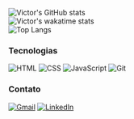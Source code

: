 ![Victor's GitHub stats](https://github-readme-stats.vercel.app/api?username=victorcl68&show_icons=true&theme=radical)<br>![Victor's wakatime stats](https://github-readme-stats.vercel.app/api/wakatime?username=victorcl68)<br>![Top Langs](https://github-readme-stats.vercel.app/api/top-langs/?username=victorcl68&layout=compact)<br>

### Tecnologias
![HTML](https://camo.githubusercontent.com/6dd33307985a08dbef2d2478465fa92f65bd78e45395693e9750582b1cd88055/68747470733a2f2f696d672e736869656c64732e696f2f62616467652f2d48544d4c2d4533344632363f7374796c653d666c61742d737175617265266c6f676f3d68746d6c35266c6f676f436f6c6f723d7768697465)
![CSS](https://camo.githubusercontent.com/755d9ba4024c87b45bbfadcd5989f629b04c0f1f47e66c8bdf69a49e56da1935/68747470733a2f2f696d672e736869656c64732e696f2f62616467652f2d4353532d3135373242363f7374796c653d666c61742d737175617265266c6f676f3d63737333266c6f676f436f6c6f723d7768697465)
![JavaScript](https://camo.githubusercontent.com/523bccf8b08ccd6ec67c1fb6192fffda96987ea9757faf5440e4f1623cc99948/68747470733a2f2f696d672e736869656c64732e696f2f62616467652f2d4a6176615363726970742d79656c6c6f773f7374796c653d666c61742d737175617265266c6f676f3d4a617661536372697074266c6f676f436f6c6f723d7768697465)
![Git](https://camo.githubusercontent.com/561f3d4fd727fcca82984c91a65eca069ff34a435072158f6947c4ca52370eae/68747470733a2f2f696d672e736869656c64732e696f2f62616467652f2d4769742d4630353033323f7374796c653d666c61742d737175617265266c6f676f3d676974266c6f676f436f6c6f723d7768697465)
<br>
### Contato
[![Gmail](https://camo.githubusercontent.com/4e22d4dde37e4795dac2a5463b4d2ea68c023d5c5fb4032f380e510ad0f407ac/68747470733a2f2f696d672e736869656c64732e696f2f62616467652f2d476d61696c2d4431343833363f7374796c653d666c61742d737175617265266c6f676f3d476d61696c266c6f676f436f6c6f723d7768697465266c696e6b3d6d61696c746f3a676f6d65732e616e6163303340676d61696c2e636f6d)](mailto:victor.cabrera0902@gmail.com)
[![LinkedIn](https://camo.githubusercontent.com/78ab3908f4a9ca72161272e8f7c851baa1137acdda02c33de2e2962280932584/68747470733a2f2f696d672e736869656c64732e696f2f62616467652f2d4c696e6b6564496e2d3030373742353f7374796c653d666c61742d737175617265266c6f676f3d4c696e6b6564696e266c6f676f436f6c6f723d7768697465266c696e6b3d68747470733a2f2f7777772e6c696e6b6564696e2e636f6d2f696e2f676f6d6573616e61632f)](https://www.linkedin.com/in/victorclc/)
